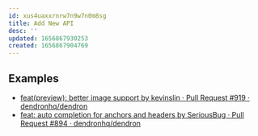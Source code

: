 ```yaml
---
id: xus4uaxxrnrw7n9w7n0m8sg
title: Add New API
desc: ''
updated: 1656867930253
created: 1656867904769
---
```



## Examples
- [feat(preview): better image support by kevinslin · Pull Request #919 · dendronhq/dendron](https://github.com/dendronhq/dendron/pull/919)
- [feat: auto completion for anchors and headers by SeriousBug · Pull Request #894 · dendronhq/dendron](https://github.com/dendronhq/dendron/pull/894/files)